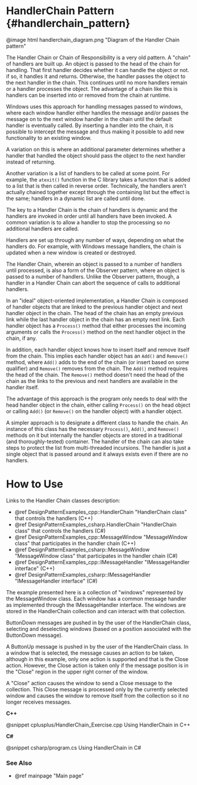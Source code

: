 # HandlerChain Pattern {#handlerchain_pattern}

@image html handlerchain_diagram.png "Diagram of the Handler Chain pattern"

The Handler Chain or Chain of Responsibility is a very old pattern.
A "chain" of handlers are built up.  An object is passed to the head of the
chain for handling.  That first handler decides whether it can handle the
object or not.  if so, it handles it and returns.  Otherwise, the handler
passes the object to the next handler in the chain.  This continues until
no more handlers remain or a handler processes the object.  The advantage
of a chain like this is handlers can be inserted into or removed from the
chain at runtime.

Windows uses this approach for handling messages passed to windows, where
each window handler either handles the message and/or passes the message
on to the next window handler in the chain until the default handler is
eventually called.  By inserting a handler into the chain, it is possible
to intercept the message and thus making it possible to add new
functionality to an existing window.

A variation on this is where an additional parameter determines whether a
handler that handled the object should pass the object to the next handler
instead of returning.

Another variation is a list of handlers to be called at some point.  For
example, the `atexit()` function in the C library takes a functon that is
added to a list that is then called in reverse order.  Technically, the
handlers aren't actually chained together except through the containing
list but the effect is the same; handlers in a dynamic list are called
until done.

The key to a Handler Chain is the chain of handlers is dynamic and the
handlers are invoked in order until all handlers have been invoked.  A
common variation is to allow a handler to stop the processing so no
additional handlers are called.

Handlers are set up through any number of ways, depending on what the
handlers do.  For example, with Windows message handlers, the chain is
updated when a new window is created or destroyed.

The Handler Chain, wherein an object is passed to a number of handlers
until processed, is also a form of the Observer pattern, where an object
is passed to a number of handlers.  Unlike the Observer pattern, though,
a handler in a Handler Chain can abort the sequence of calls to additional
handlers.

In an "ideal" object-oriented implementation, a Handler Chain is composed
of handler objects that are linked to the previous handler object and next
handler object in the chain.  The head of the chain has an empty previous
link while the last handler object in the chain has an empty next link.
Each handler object has a `Process()` method that either processes the incoming
arguments or calls the `Process()` method on the next handler object in the
chain, if any.

In addition, each handler object knows how to insert itself and remove
itself from the chain.  This implies each handler object has an `Add()` and
`Remove()` method, where `Add()` adds to the end of the chain (or insert based
on some qualifier) and `Remove()` removes from the chain.  The `Add()` method
requires the head of the chain.  The `Remove()` method doesn't need the head
of the chain as the links to the previous and next handlers are available in
the handler itself.

The advantage of this approach is the program only needs to deal with the
head handler object in the chain, either calling `Process()` on the head object
or calling `Add()` (or `Remove()` on the handler object) with a handler object.

A simpler approach is to designate a different class to handle the chain.
An instance of this class has the necessary `Process()`, `Add()`, and `Remove()`
methods on it but internally the handler objects are stored in a traditional
(and thoroughly-tested) container.  The handler of the chain can also take steps
to protect the list from multi-threaded incursions.  The handler is just a
single object that is passed around and it always exists even if there are no
handlers.

# How to Use

Links to the Handler Chain classes description:
- @ref DesignPatternExamples_cpp::HandlerChain "HandlerChain class" that controls the handlers (C++)
- @ref DesignPatternExamples_csharp.HandlerChain "HandlerChain class" that controls the handlers (C#)
- @ref DesignPatternExamples_cpp::MessageWindow "MessageWindow class" that participates in the handler chain (C++)
- @ref DesignPatternExamples_csharp::MessageWindow "MessageWindow class" that participates in the handler chain (C#)
- @ref DesignPatternExamples_cpp::IMessageHandler "IMessageHandler interface" (C++)
- @ref DesignPatternExamples_csharp::IMessageHandler "IMessageHandler interface" (C#)

The example presented here is a collection of "windows" represented by the
MessageWindow class.  Each window has a common message handler as
implemented through the IMessageHandler interface.  The windows are stored
in the HandlerChain collection and can interact with that collection.

ButtonDown messages are pushed in by the user of the HandlerChain class,
selecting and deselecting windows (based on a position associated with the
ButtonDown message).

A ButtonUp message is pushed in by the user of the HandlerChain class.  In a
window that is selected, the message causes an action to be taken, although
in this example, only one action is supported and that is the Close action.
However, the Close action is taken only if the message position is in the
"Close" region in the upper right corner of the window.

A "Close" action causes the window to send a Close message to the
collection.  This Close message is processed only by the currently selected
window and causes the window to remove itself from the collection so it no
longer receives messages.

__C++__

@snippet cplusplus/HandlerChain_Exercise.cpp Using HandlerChain in C++

__C#__

@snippet csharp/program.cs Using HandlerChain in C#


### See Also
- @ref mainpage "Main page"

